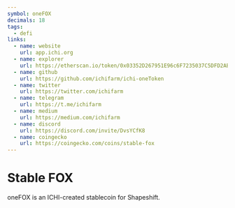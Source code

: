 ```yaml
---
symbol: oneFOX
decimals: 18
tags:
  - defi
links:
  - name: website
    url: app.ichi.org
  - name: explorer
    url: https://etherscan.io/token/0x03352D267951E96c6F7235037C5DFD2AB1466232
  - name: github
    url: https://github.com/ichifarm/ichi-oneToken
  - name: twitter
    url: https://twitter.com/ichifarm
  - name: telegram
    url: https://t.me/ichifarm
  - name: medium
    url: https://medium.com/ichifarm
  - name: discord
    url: https://discord.com/invite/DvsYCfK8
  - name: coingecko
    url: https://coingecko.com/coins/stable-fox
---
```


# Stable FOX

oneFOX is an ICHI-created stablecoin for Shapeshift.
